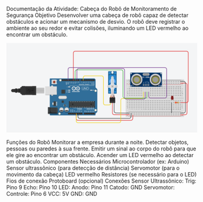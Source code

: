 Documentação da Atividade: Cabeça do Robô de Monitoramento de Segurança
Objetivo
Desenvolver uma cabeça de robô capaz de detectar obstáculos e acionar um mecanismo de desvio. O robô deve registrar o ambiente ao seu redor e evitar colisões, iluminando um LED vermelho ao encontrar um obstáculo.

![Imagem do Circuito](sensoralarme.png)

Funções do Robô
Monitorar a empresa durante a noite.
Detectar objetos, pessoas ou paredes à sua frente.
Emitir um sinal ao corpo do robô para que ele gire ao encontrar um obstáculo.
Acender um LED vermelho ao detectar um obstáculo.
Componentes Necessários
Microcontrolador (ex: Arduino)
Sensor ultrassônico (para detecção de distância)
Servomotor (para o movimento da cabeça)
LED vermelho
Resistores (se necessário para o LED)
Fios de conexão
Protoboard (opcional)
Conexões
Sensor Ultrassônico:
Trig: Pino 9
Echo: Pino 10
LED:
Anodo: Pino 11
Catodo: GND
Servomotor:
Controle: Pino 6
VCC: 5V
GND: GND
